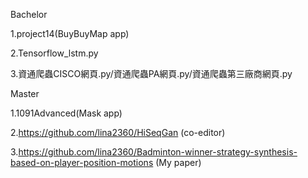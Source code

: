Bachelor

1.project14(BuyBuyMap app)

2.Tensorflow_lstm.py

3.資通爬蟲CISCO網頁.py/資通爬蟲PA網頁.py/資通爬蟲第三廠商網頁.py

Master

1.1091Advanced(Mask app)

2.https://github.com/lina2360/HiSeqGan (co-editor)

3.https://github.com/lina2360/Badminton-winner-strategy-synthesis-based-on-player-position-motions (My paper)
